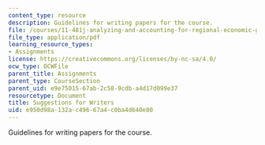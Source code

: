 ```yaml
---
content_type: resource
description: Guidelines for writing papers for the course.
file: /courses/11-481j-analyzing-and-accounting-for-regional-economic-growth-spring-2009/e950d98a132ac49667a4c0ba4d640e80_MIT11_481Js09_write.pdf
file_type: application/pdf
learning_resource_types:
- Assignments
license: https://creativecommons.org/licenses/by-nc-sa/4.0/
ocw_type: OCWFile
parent_title: Assignments
parent_type: CourseSection
parent_uid: e9e75015-67ab-2c58-9cdb-a4d17d099e37
resourcetype: Document
title: Suggestions for Writers
uid: e950d98a-132a-c496-67a4-c0ba4d640e80
---
```

Guidelines for writing papers for the course.